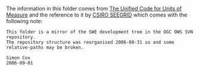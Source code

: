 The information in this folder comes from [The Unified Code for Units of Measure](https://unitsofmeasure.org/trac) and the reference to it by 
[CSIRO SEEGRID](https://www.seegrid.csiro.au/subversion/xmml/OGC/trunk/ExampleInstances/dictionaries/units.xml)
which comes with the following note: 

    This folder is a mirror of the SWE development tree in the OGC OWS SVN repository. 
    The repository structure was reorganised 2006-08-31 so and some relative-paths may be broken. 

    Simon Cox
    2006-09-01
